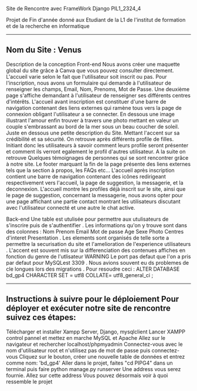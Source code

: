 Site de Rencontre avec FrameWork Django PIL1_2324_4

Projet de Fin d'année donné aux Etudiant de la L1 de l'institut de formation et de la recherche en informatique
_______________________________________________________________________________________________________
Nom du Site : Venus
-----------------------------------------------------------------------------------------------
Description de la conception
Front-end
Nous avons créer une maquette global du site grâce à Canva que vous pouvez consulter directement. L'accueil varie selon le fait que l'utilisateur soit inscrit ou pas. Pour l'inscription, nous avons un formulaire qui demande à l'utilisateur de renseigner les champs, Email, Nom, Prenoms, Mot de Passe. Une deuxième page s'affiche demandant à l'utilisateur de renseigner ses différents centres d'intérêts. L'accueil avant inscription est constituer d'une barre de navigation contenant des liens externes qui ramène tous vers la page de connexion obligant l'utilisateur a se connecter. En dessous une image illustrant l'amour enfin trouver à travers une photo mettant en valeur un couple s'embrassant au bord de la mer sous un beau coucher de soleil. Juste en dessous une petite description du Site. Mettant l'accent sur sa crédibilité et sa sécurité. On retrouve après différents profile de filles. Initiant donc les utilisateurs à savoir comment leurs profile seront présenter et comment ils verront egalement le profil d'autres utilisateur. A la suite on retrouve Quelques témoignages de personnes qui se sont rencontrer grâce à notre site. Le footer marquant la fin de la page présente des liens externes tels que la section à propos, les FAQs etc... L'accueil après inscription contient une barre de navigation contenant des icônes redirigeant respectivement vers l'accueil, la page de suggestion, la messagerie, et la deconnexion. L'accueil montre les profiles déjà inscrit sur le site, ainsi que le page de suggestion, concernant la messagerie, nous avons opter pour une page affichant une partie contact montrant les utilisateurs discutant avec l'utilisateur connecté et une autre le chat active.

Back-end
Une table est utulisée pour permettre aux utulisateurs de s'inscrire puis de s'authentifier . Les informations qu'on y trouve sont dans des colonnes : Nom Prenom Email Mot de passe Age Sexe Photo Centres d'interet Presentation . Les elements sont organisés de telle sorte a permettre la securisation du site et l'amelioration de l'experience utilisateurs . L'accent est souvent mis sur la differenciation des contenues affiches en fonction du genre de l'utlisateur
WARNING
Le port pas defaut que l'on a pris par defaut pour MySQLest 3309 . Nous avions souvent eu ds problemes de cle longues lors des migrations . Pour resoudre ceci : ALTER DATABASE bd_gp4 CHARACTER SET = utf8 COLLATE= utf8_general_ci ;

_________________________________________________________________________________________________
Instructions à suivre pour le déploiement
Pour déployer et exécuter notre site de rencontre suivez ces étapes:
--------------------------------------------------------------------------------------------
Télécharger et installer Xampp Server, Django, mysqlclient
Lancer XAMPP control pannel et mettez en marche MySQL et Apache
Allez sur le navigateur et rechercher localhost/phpmyadmin
Connectez-vous avec le nom d'utilisateur root et n'utilisez pas de mot de passe puis connectez-vous
Cliquez sur le bouton, créer une nouvelle table de données et entrez comme nom: 'bd_gp4'
Aller dans le projet, faites "cd PIPG4" dans un terminal puis faire python manage.py runserver
Une address vous serez fournie. Allez sur cette address
Vous pouvez désormais voir à quoi ressemble le projet
